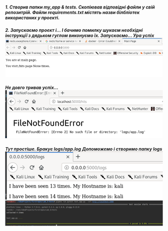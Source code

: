 ##### 1. Створив папки my_app & tests. Скопіював відповідні файли у свій репозитрій. Файли requirements.txt містять назви білбліотек використаних у проекті.
##### 2. Запускаємо проект і... І бачимо помилку шукаєм необхідні інструкції з дядьком гуглом виконуємо їх. Запускаємо... Ура успіх![Screenshot](screenshots/Screenshot1.png)
##### Не довго тривав успіх...![Screenshot](screenshots/Screenshot2.png)
##### Тут простіше. Бракує logs/app.log Допоможемо і створимо папку logs![Screenshot](screenshots/Screenshot3.png)![Screenshot](screenshots/Screenshot4.png)